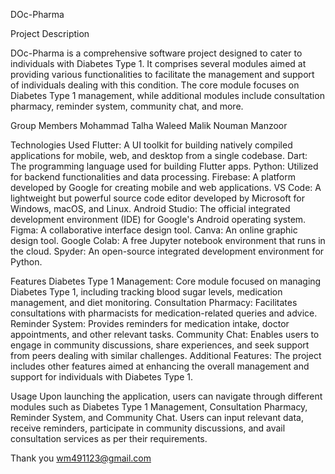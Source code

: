 DOc-Pharma

Project Description

DOc-Pharma is a comprehensive software project designed to cater to individuals with Diabetes Type 1. It comprises several modules aimed at providing various functionalities to facilitate the management and support of individuals dealing with this condition. The core module focuses on Diabetes Type 1 management, while additional modules include consultation pharmacy, reminder system, community chat, and more.

Group Members
Mohammad Talha
Waleed Malik
Nouman Manzoor

Technologies Used
Flutter: A UI toolkit for building natively compiled applications for mobile, web, and desktop from a single codebase.
Dart: The programming language used for building Flutter apps.
Python: Utilized for backend functionalities and data processing.
Firebase: A platform developed by Google for creating mobile and web applications.
VS Code: A lightweight but powerful source code editor developed by Microsoft for Windows, macOS, and Linux.
Android Studio: The official integrated development environment (IDE) for Google's Android operating system.
Figma: A collaborative interface design tool.
Canva: An online graphic design tool.
Google Colab: A free Jupyter notebook environment that runs in the cloud.
Spyder: An open-source integrated development environment for Python.

Features
Diabetes Type 1 Management: Core module focused on managing Diabetes Type 1, including tracking blood sugar levels, medication management, and diet monitoring.
Consultation Pharmacy: Facilitates consultations with pharmacists for medication-related queries and advice.
Reminder System: Provides reminders for medication intake, doctor appointments, and other relevant tasks.
Community Chat: Enables users to engage in community discussions, share experiences, and seek support from peers dealing with similar challenges.
Additional Features: The project includes other features aimed at enhancing the overall management and support for individuals with Diabetes Type 1.

Usage
Upon launching the application, users can navigate through different modules such as Diabetes Type 1 Management, Consultation Pharmacy, Reminder System, and Community Chat.
Users can input relevant data, receive reminders, participate in community discussions, and avail consultation services as per their requirements.

Thank you
wm491123@gmail.com 
